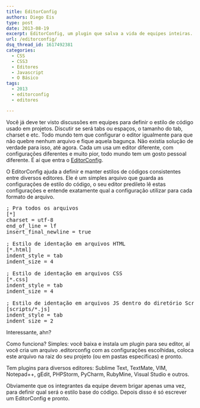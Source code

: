 ```yaml
---
title: EditorConfig
authors: Diego Eis
type: post
date: 2013-08-19
excerpt: EditorConfig, um plugin que salva a vida de equipes inteiras.
url: /editorconfig/
dsq_thread_id: 1617492381
categories:
  - CSS
  - CSS3
  - Editores
  - Javascript
  - O Básico
tags:
  - 2013
  - editorconfig
  - editores

---
```

Você já deve ter visto discussões em equipes para definir o estilo de código usado em projetos. Discutir se será tabs ou espaços, o tamanho do tab, charset e etc. Todo mundo tem que configurar o editor igualmente para que não quebre nenhum arquivo e fique aquela bagunça. Não existia solução de verdade para isso, até agora. Cada um usa um editor diferente, com configurações diferentes e muito pior, todo mundo tem um gosto pessoal diferente. É aí que entra o [EditorConfig][1].

O EditorConfig ajuda a definir e manter estilos de códigos consistentes entre diversos editores. Ele é um simples arquivo que guarda as configurações de estilo do código, o seu editor predileto lê estas configurações e entende exatamente qual a configuração utilizar para cada formato de arquivo.

<pre class="lang-json">; Pra todos os arquivos
[*]
charset = utf-8
end_of_line = lf
insert_final_newline = true

; Estilo de identação em arquivos HTML
[*.html]
indent_style = tab
indent_size = 4

; Estilo de identação em arquivos CSS
[*.css]
indent_style = tab
indent_size = 4

; Estilo de identação em arquivos JS dentro do diretório Scripts
[scripts/*.js]
indent_style = tab
indent_size = 2
</pre>

Interessante, ahn?

Como funciona? Simples: você baixa e instala um plugin para seu editor, aí você cria um arquivo .editorconfig com as configurações escolhidas, coloca este arquivo na raiz do seu projeto (ou em pastas específicas) e pronto.

Tem plugins para diversos editores: Sublime Text, TextMate, VIM, Notepad++, gEdit, PHPStorm, PyCharm, RubyMine, Visual Studio e outros.

Obviamente que os integrantes da equipe devem brigar apenas uma vez, para definir qual será o estilo base do código. Depois disso é só escrever um EditorConfig e pronto.

 [1]: https://editorconfig.org